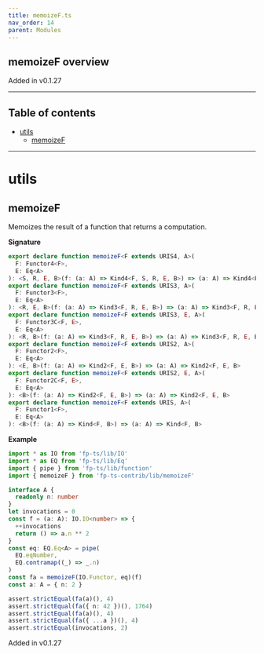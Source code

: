 ```yaml
---
title: memoizeF.ts
nav_order: 14
parent: Modules
---
```


## memoizeF overview

Added in v0.1.27

---

<h2 class="text-delta">Table of contents</h2>

- [utils](#utils)
  - [memoizeF](#memoizef)

---

# utils

## memoizeF

Memoizes the result of a function that returns a computation.

**Signature**

```ts
export declare function memoizeF<F extends URIS4, A>(
  F: Functor4<F>,
  E: Eq<A>
): <S, R, E, B>(f: (a: A) => Kind4<F, S, R, E, B>) => (a: A) => Kind4<F, S, R, E, B>
export declare function memoizeF<F extends URIS3, A>(
  F: Functor3<F>,
  E: Eq<A>
): <R, E, B>(f: (a: A) => Kind3<F, R, E, B>) => (a: A) => Kind3<F, R, E, B>
export declare function memoizeF<F extends URIS3, E, A>(
  F: Functor3C<F, E>,
  E: Eq<A>
): <R, B>(f: (a: A) => Kind3<F, R, E, B>) => (a: A) => Kind3<F, R, E, B>
export declare function memoizeF<F extends URIS2, A>(
  F: Functor2<F>,
  E: Eq<A>
): <E, B>(f: (a: A) => Kind2<F, E, B>) => (a: A) => Kind2<F, E, B>
export declare function memoizeF<F extends URIS2, E, A>(
  F: Functor2C<F, E>,
  E: Eq<A>
): <B>(f: (a: A) => Kind2<F, E, B>) => (a: A) => Kind2<F, E, B>
export declare function memoizeF<F extends URIS, A>(
  F: Functor1<F>,
  E: Eq<A>
): <B>(f: (a: A) => Kind<F, B>) => (a: A) => Kind<F, B>
```

**Example**

```ts
import * as IO from 'fp-ts/lib/IO'
import * as EQ from 'fp-ts/lib/Eq'
import { pipe } from 'fp-ts/lib/function'
import { memoizeF } from 'fp-ts-contrib/lib/memoizeF'

interface A {
  readonly n: number
}
let invocations = 0
const f = (a: A): IO.IO<number> => {
  ++invocations
  return () => a.n ** 2
}
const eq: EQ.Eq<A> = pipe(
  EQ.eqNumber,
  EQ.contramap((_) => _.n)
)
const fa = memoizeF(IO.Functor, eq)(f)
const a: A = { n: 2 }

assert.strictEqual(fa(a)(), 4)
assert.strictEqual(fa({ n: 42 })(), 1764)
assert.strictEqual(fa(a)(), 4)
assert.strictEqual(fa({ ...a })(), 4)
assert.strictEqual(invocations, 2)
```

Added in v0.1.27
